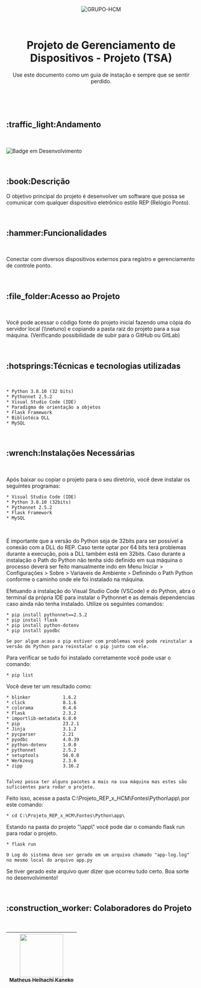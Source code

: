 <div align="center">

  ![GRUPO-HCM](https://github.com/HeihachiKaneko/TSA/assets/38951768/12796911-e3a9-4703-a285-f1e987377e9e)

  <br>

  <h1>Projeto de Gerenciamento de Dispositivos - Projeto (TSA)</h1>

  <p>
    Use este documento como um guia de instação e sempre que se sentir perdido.
  </p>
  
</div>

<br><br><br>

<div>
  <h2>:traffic_light:Andamento</h2>
  <br>

  ![Badge em Desenvolvimento](http://img.shields.io/static/v1?label=STATUS&message=EM%20DESENVOLVIMENTO&color=GREEN&style=for-the-badge)

</div>

<br>


<div>
  <h2>:book:Descrição</h2>
  
  <p>
    O objetivo principal do projeto é desenvolver um software que possa se comunicar com qualquer dispositivo eletrônico estilo REP       
    (Relógio Ponto).
  </p>
</div>

<br>

<div>
  <h2>:hammer:Funcionalidades</h2>
  <br>

  <p> 
    Conectar com diversos dispositivos externos para registro e gerenciamento de controle ponto.
  </p>
</div>

<br>

<div>
  <h2>:file_folder:Acesso ao Projeto</h2>
  <br>

  <p>Você pode acessar o código fonte do projeto inicial fazendo uma cópia do servidor local (\\netuno) e copiando a pasta raiz do   
     projeto para a sua máquina. (Verificando possibilidade de subir para o GitHub ou GitLab)
  </p>
</div>

<br>

<div>
  <h2>:hotsprings:Técnicas e tecnologias utilizadas</h2>
  <br>
    
  <p>
    
    * Python 3.8.10 (32 bits)
    * Pythonnet 2.5.2
    * Visual Studio Code (IDE)
    * Paradigma de orientação a objetos
    * Flask Framework
    * Bibliotéca DLL
    * MySQL
    
  </p>
</div>

<br>

<div>
  <h2>:wrench:Instalações Necessárias</h2>
  <br>

  <p>
    Após baixar ou copiar o projeto para o seu diretório, você deve instalar os seguintes programas:

    * Visual Studio Code (IDE)
    * Python 3.8.10 (32bits)
    * Pythonnet 2.5.2
    * Flask Framework
    * MySQL
  </p>
  <br>
  <p>
    É importante que a versão do Python seja de 32bits para ser possível a conexão com a DLL do REP. Caso tente optar por 64 bits terá        problemas durante a execução, pois a DLL também está em 32bits. Caso durante a instalação o Path do Python não tenha sido definido em     sua máquina o processo deverá ser feito manualmente indo em Menu Iniciar > Configurações > Sobre > Variaveis de Ambiente > Definindo      o
    Path Python conforme o caminho onde ele foi instalado na máquina.
  </p>
  <p>
    Efetuando a instalação do Visual Studio Code (VSCode) e do Python, abra o terminal da própria IDE para instalar o Pythonnet e as         demais dependencias caso ainda não tenha instalado. Utilize os seguintes comandos:

    * pip install pythonnet==2.5.2
    * pip install flask
    * pip install python-dotenv
    * pip install pyodbc
  
    Se por algum acaso o pip estiver com problemas você pode reinstalar a versão do Python para reinstalar o pip junto com ele.
  </p>
  <p>
    Para verificar se tudo foi instalado corretamente você pode usar o comando:

    * pip list
    
  </p>
  <p>
    Você deve ter um resultado como:

    * blinker            1.6.2
    * click              8.1.6
    * colorama           0.4.6
    * Flask              2.3.2
    * importlib-metadata 6.8.0
    * pip                23.2.1
    * Jinja              3.1.2
    * pycparser          2.21
    * pyodbc             4.0.39
    * python-dotenv      1.0.0
    * pythonnet          2.5.2
    * setuptools         56.0.0
    * Werkzeug           2.3.6
    * zipp               3.16.2


    Talvez possa ter alguns pacotes a mais na sua máquina mas estes são suficientes para rodar o projeto.
  </p>
  <p>
    Feito isso, acesse a pasta C:\Projeto_REP_x_HCM\Fontes\Python\app\ por este comando:

    * cd C:\Projeto_REP_x_HCM\Fontes\Python\app\

  </p>
  <p>
    Estando na pasta do projeto "\app\" você pode dar o comando flask run para rodar o projeto.

    * flask run

    O Log do sistema deve ser gerado em um arquivo chamado "app-log.log" no mesmo local do arquivo app.py

  </p>
  <p>
    Se tiver gerado este arquivo quer dizer que ocorreu tudo certo.
    Boa sorte no desenvolvimento!
  </p>
    
</div>

<br>

<div>
<h2>:construction_worker: Colaboradores do Projeto</h2>
<br>


| [<img loading="lazy" src="https://avatars.githubusercontent.com/u/38951768?v=4" width=115><br><sub>Matheus Heihachi Kaneko</sub>](https://github.com/HeihachiKaneko) 
| :---: |
  
</div>















